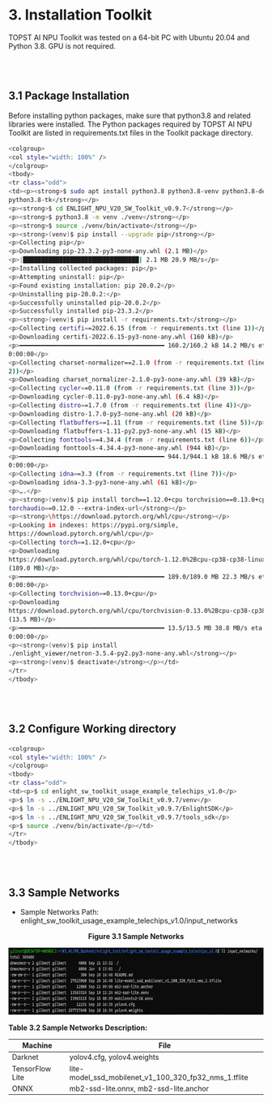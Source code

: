 ﻿# 3. Installation Toolkit

TOPST AI NPU Toolkit was tested on a 64-bit PC with Ubuntu 20.04 and
Python 3.8. GPU is not required.

<br/><br/>

## 3.1 Package Installation

Before installing python packages, make sure that python3.8 and related
libraries were installed. The Python packages required by TOPST AI NPU
Toolkit are listed in requirements.txt files in the Toolkit package
directory.

```bash
<colgroup>
<col style="width: 100%" />
</colgroup>
<tbody>
<tr class="odd">
<td><p><strong>$ sudo apt install python3.8 python3.8-venv python3.8-dev
python3.8-tk</strong></p>
<p><strong>$ cd ENLIGHT_NPU_V20_SW_Toolkit_v0.9.7</strong></p>
<p><strong>$ python3.8 -m venv ./venv</strong></p>
<p><strong>$ source ./venv/bin/activate</strong></p>
<p><strong>(venv)$ pip install --upgrade pip</strong></p>
<p>Collecting pip</p>
<p>Downloading pip-23.3.2-py3-none-any.whl (2.1 MB)</p>
<p>|████████████████████████████████| 2.1 MB 20.9 MB/s</p>
<p>Installing collected packages: pip</p>
<p>Attempting uninstall: pip</p>
<p>Found existing installation: pip 20.0.2</p>
<p>Uninstalling pip-20.0.2:</p>
<p>Successfully uninstalled pip-20.0.2</p>
<p>Successfully installed pip-23.3.2</p>
<p><strong>(venv)$ pip install -r requirements.txt</strong></p>
<p>Collecting certifi==2022.6.15 (from -r requirements.txt (line 1))</p>
<p>Downloading certifi-2022.6.15-py3-none-any.whl (160 kB)</p>
<p>━━━━━━━━━━━━━━━━━━━━━━━━━━━━━━━━━━━━━━━━ 160.2/160.2 kB 14.2 MB/s eta
0:00:00</p>
<p>Collecting charset-normalizer==2.1.0 (from -r requirements.txt (line
2))</p>
<p>Downloading charset_normalizer-2.1.0-py3-none-any.whl (39 kB)</p>
<p>Collecting cycler==0.11.0 (from -r requirements.txt (line 3))</p>
<p>Downloading cycler-0.11.0-py3-none-any.whl (6.4 kB)</p>
<p>Collecting distro==1.7.0 (from -r requirements.txt (line 4))</p>
<p>Downloading distro-1.7.0-py3-none-any.whl (20 kB)</p>
<p>Collecting flatbuffers==1.11 (from -r requirements.txt (line 5))</p>
<p>Downloading flatbuffers-1.11-py2.py3-none-any.whl (15 kB)</p>
<p>Collecting fonttools==4.34.4 (from -r requirements.txt (line 6))</p>
<p>Downloading fonttools-4.34.4-py3-none-any.whl (944 kB)</p>
<p>━━━━━━━━━━━━━━━━━━━━━━━━━━━━━━━━━━━━━━━━ 944.1/944.1 kB 18.6 MB/s eta
0:00:00</p>
<p>Collecting idna==3.3 (from -r requirements.txt (line 7))</p>
<p>Downloading idna-3.3-py3-none-any.whl (61 kB)</p>
<p>….</p>
<p><strong>(venv)$ pip install torch==1.12.0+cpu torchvision==0.13.0+cpu
torchaudio==0.12.0 --extra-index-url</strong></p>
<p><strong>\https://download.pytorch.org/whl/cpu</strong></p>
<p>Looking in indexes: https://pypi.org/simple,
https://download.pytorch.org/whl/cpu</p>
<p>Collecting torch==1.12.0+cpu</p>
<p>Downloading
https://download.pytorch.org/whl/cpu/torch-1.12.0%2Bcpu-cp38-cp38-linux_x86_64.whl
(189.0 MB)</p>
<p>━━━━━━━━━━━━━━━━━━━━━━━━━━━━━━━━━━━━━━━━ 189.0/189.0 MB 22.3 MB/s eta
0:00:00</p>
<p>Collecting torchvision==0.13.0+cpu</p>
<p>Downloading
https://download.pytorch.org/whl/cpu/torchvision-0.13.0%2Bcpu-cp38-cp38-linux_x86_64.whl
(13.5 MB)</p>
<p>━━━━━━━━━━━━━━━━━━━━━━━━━━━━━━━━━━━━━━━━ 13.5/13.5 MB 38.8 MB/s eta
0:00:00</p>
<p><strong>(venv)$ pip install
./enlight_viewer/netron-3.5.4-py2.py3-none-any.whl</strong></p>
<p><strong>(venv)$ deactivate</strong></p></td>
</tr>
</tbody>
```

<br/><br/>

## 3.2 Configure Working directory

```bash
<colgroup>
<col style="width: 100%" />
</colgroup>
<tbody>
<tr class="odd">
<td><p>$ cd enlight_sw_toolkit_usage_example_telechips_v1.0</p>
<p>$ ln -s ../ENLIGHT_NPU_V20_SW_Toolkit_v0.9.7/venv</p>
<p>$ ln -s ../ENLIGHT_NPU_V20_SW_Toolkit_v0.9.7/EnlightSDK</p>
<p>$ ln -s ../ENLIGHT_NPU_V20_SW_Toolkit_v0.9.7/tools_sdk</p>
<p>$ source ./venv/bin/activate</p></td>
</tr>
</tbody>
```

<br/><br/>

## 3.3 Sample Networks

- Sample Networks Path:
  enlight_sw_toolkit_usage_example_telechips_v1.0/input_networks

<p align="center"><strong>Figure 3.1 Sample Networks</strong></p>

 <p align="center"> <img src="https://github.com/topst-development/Documentation/blob/main/TOPST-AI/Software/media/3. Toolkit Installation.image1.png"
  style="width:7.27639in;height:1.37222in"</p>


  **Table 3.2 Sample Networks Description:**

|     Machine     |                        File                           |
|-----------------|-------------------------------------------------------|
| Darknet         | yolov4.cfg, yolov4.weights                            |
| TensorFlow Lite | lite-model_ssd_mobilenet_v1_100_320_fp32_nms_1.tflite |
| ONNX            | mb2-ssd-lite.onnx, mb2-ssd-lite.anchor                |
